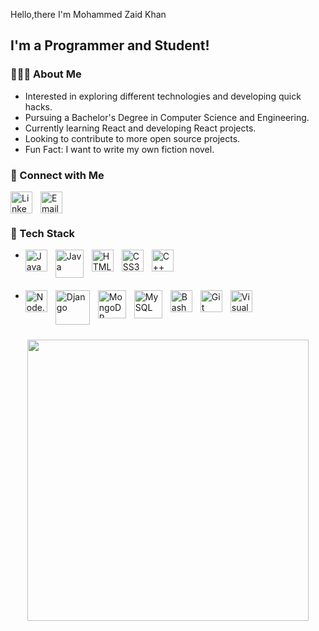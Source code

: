 Hello,there I'm Mohammed Zaid Khan

## I'm a Programmer and Student!

### 👨🏻‍💻 About Me
- Interested in exploring different technologies and developing quick hacks.
- Pursuing a Bachelor's Degree in Computer Science and Engineering.
- Currently learning React and developing React projects.
- Looking to contribute to more open source projects.
- Fun Fact: I want to write my own fiction novel.

### 🤝 Connect with Me

<a href="https://www.linkedin.com/in/mohammed-zaid-khan-a5aba7225/"><img align="left" alt="LinkedIn" width="35px" src="https://cdn.jsdelivr.net/gh/devicons/devicon/icons/linkedin/linkedin-original.svg" style="padding-right:10px;padding-right:10px;" ></a>

<a href="mailto:mzk114@gmail.com"><img align="left" alt="Email" width="35px" src="./.github/gmail.png" style="padding-right:10px;" ></a>




<br/>
<br/>

### 🔧 Tech Stack

<ul>
<li>
<!-- languages -->


<a href="https://www.javascript.com/"><img align="left" alt="JavaScript" width="35px" src="https://cdn.jsdelivr.net/gh/devicons/devicon/icons/javascript/javascript-original.svg" style="padding-right:10px;" ></a>

<a href="https://www.java.com/"><img align="left" alt="Java" width="45px" src="https://cdn.jsdelivr.net/gh/devicons/devicon/icons/java/java-original-wordmark.svg" style="padding-right:10px;" ></a>

<a href="https://developer.mozilla.org/en-US/docs/Glossary/HTML5"><img align="left" alt="HTML5" width="35px" src="https://cdn.jsdelivr.net/gh/devicons/devicon/icons/html5/html5-original.svg" style="padding-right:10px;" /></a>

<a href="https://developer.mozilla.org/en-US/docs/Web/CSS"><img align="left" alt="CSS3" width="35px" src="https://cdn.jsdelivr.net/gh/devicons/devicon/icons/css3/css3-original.svg" style="padding-right:10px;" /></a>

<a href="https://en.wikipedia.org/wiki/C%2B%2B"><img align="left" alt="C++" width="35px" src="https://cdn.jsdelivr.net/gh/devicons/devicon/icons/cplusplus/cplusplus-original.svg" style="padding-right:10px;" ></a>

</li>
<br/>
<li>
<!-- others -->

<a href="https://nodejs.org/"><img align="left" alt="Node.js" width="35px" src="https://cdn.jsdelivr.net/gh/devicons/devicon/icons/nodejs/nodejs-original.svg" style="padding-right:10px;" /></a>

<a href="https://www.djangoproject.com/"><img align="left" alt="Django" width="55px" src="https://cdn.jsdelivr.net/gh/devicons/devicon/icons/django/django-plain-wordmark.svg" style="padding-right:10px;" ></a>

<a href="https://www.mongodb.com/"><img align="left" alt="MongoDB" width="45px" src="https://cdn.jsdelivr.net/gh/devicons/devicon/icons/mongodb/mongodb-original-wordmark.svg" style="padding-right:10px;" /></a>

<a href="https://www.mysql.com/"><img align="left" alt="MySQL" width="45px" src="https://cdn.jsdelivr.net/gh/devicons/devicon/icons/mysql/mysql-original-wordmark.svg" style="padding-right:10px;" /></a>

<a href="https://en.wikipedia.org/wiki/Bash_(Unix_shell)"><img align="left" alt="Bash" width="35px" src="https://cdn.jsdelivr.net/gh/devicons/devicon/icons/bash/bash-plain.svg" style="padding-right:10px;" ></a>

<a href="https://git-scm.com/"><img align="left" alt="Git" width="35px" src="https://cdn.jsdelivr.net/gh/devicons/devicon/icons/git/git-original.svg" style="padding-right:10px;" /></a>

<a href="https://code.visualstudio.com/"><img align="left" alt="Visual Studio Code" width="35px" src="https://cdn.jsdelivr.net/gh/devicons/devicon/icons/vscode/vscode-original.svg" style="padding-right:10px;" /></a>

</li>
</ul>
<br />






</details>
<br />



<p align='center'><img src="https://github-readme-streak-stats.herokuapp.com/?user=mzk114&count_private=true&show_icons=true&theme=dark" width="450">


